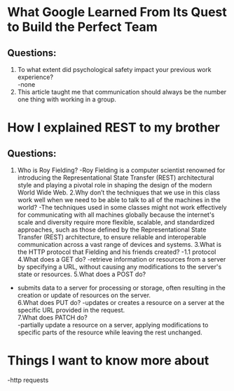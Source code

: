 # What Google Learned From Its Quest to Build the Perfect Team  

## Questions:    
1. To what extent did psychological safety impact your previous work experience?  
-none  
2. This article taught me that communication should always be the number one thing with working in a group.  


# How I explained REST to my brother  

## Questions:  
1. Who is Roy Fielding?
-Roy Fielding is a computer scientist renowned for introducing the Representational State Transfer (REST) architectural style and playing a pivotal role in shaping the design of the modern World Wide Web.
2.Why don’t the techniques that we use in this class work well when we need to be able to talk to all of the machines in the world?
-The techniques used in some classes might not work effectively for communicating with all machines globally because the internet's scale and diversity require more flexible, scalable, and standardized approaches, such as those defined by the Representational State Transfer (REST) architecture, to ensure reliable and interoperable communication across a vast range of devices and systems.
3.What is the HTTP protocol that Fielding and his friends created?
-1.1 protocol
4.What does a GET do?
-retrieve information or resources from a server by specifying a URL, without causing any modifications to the server's state or resources.
5.What does a POST do?
- submits data to a server for processing or storage, often resulting in the creation or update of resources on the server.  
6.What does PUT do?
-updates or creates a resource on a server at the specific URL provided in the request.  
7.What does PATCH do?  
-partially update a resource on a server, applying modifications to specific parts of the resource while leaving the rest unchanged.


# Things I want to know more about  
-http requests  










